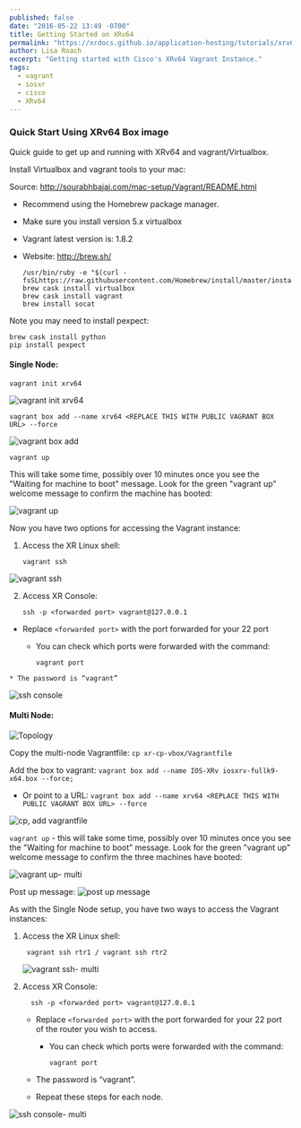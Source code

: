 ```yaml
---
published: false
date: "2016-05-22 13:49 -0700"
title: Getting Started on XRv64
permalink: "https://xrdocs.github.io/application-hosting/tutorials/xrv64-quickstart"
author: Lisa Roach
excerpt: "Getting started with Cisco's XRv64 Vagrant Instance."
tags: 
  - vagrant
  - iosxr
  - cisco
  - XRv64
---
```

### Quick Start Using XRv64 Box image
Quick guide to get up and running with XRv64 and vagrant/Virtualbox.
 
Install Virtualbox and vagrant tools to your mac:

Source: http://sourabhbajaj.com/mac-setup/Vagrant/README.html

*	Recommend using the Homebrew package manager.

*	Make sure you install version 5.x virtualbox

*	Vagrant latest version is: 1.8.2

*	Website:  http://brew.sh/

        /usr/bin/ruby -e "$(curl -fsSLhttps://raw.githubusercontent.com/Homebrew/install/master/install)"
        brew cask install virtualbox
        brew cask install vagrant
        brew install socat

Note you may need to install pexpect:

	brew cask install python
	pip install pexpect

#### Single Node:

	vagrant init xrv64
  ![vagrant init xrv64](https://xrdocs.github.io/xrdocs-images/assets/images/xrv64_vagrant_init.png)
   
	vagrant box add --name xrv64 <REPLACE THIS WITH PUBLIC VAGRANT BOX URL> --force
    
  ![vagrant box add](https://xrdocs.github.io/xrdocs-images/assets/images/xrv64_vagrant_add.png)
  
	vagrant up 

This will take some time, possibly over 10 minutes once you see the "Waiting for machine to boot" message.  Look for the green "vagrant up" welcome message to confirm the machine has booted:
	
   ![vagrant up](https://xrdocs.github.io/xrdocs-images/assets/images/xrv64_vagrant_up_s.png)
    


Now you have two options for accessing the Vagrant instance:
1. Access the XR Linux shell:
  		
       vagrant ssh

  ![vagrant ssh](https://xrdocs.github.io/xrdocs-images/assets/images/xrv64_vagrant_ssh_s.png)

2.  Access XR Console:
 
        ssh -p <forwarded port> vagrant@127.0.0.1

   * Replace `<forwarded port>` with the port forwarded for your 22 port

      * You can check which ports were forwarded with the command:

		    vagrant port
      
    * The password is “vagrant” 
    
  ![ssh console](https://xrdocs.github.io/xrdocs-images/assets/images/xrv64_ssh_console_s.png)

#### Multi Node:

![Topology](https://xrdocs.github.io/xrdocs-images/assets/images/xrv64_topo_m.png)

Copy the multi-node Vagrantfile: `cp xr-cp-vbox/Vagrantfile`

Add the box to vagrant: `vagrant box add --name IOS-XRv iosxrv-fullk9-x64.box --force;`
* Or point to a URL: `vagrant box add --name xrv64 <REPLACE THIS WITH PUBLIC VAGRANT BOX URL> --force`

![cp, add vagrantfile](https://xrdocs.github.io/xrdocs-images/assets/images/xrv64_cp_vagrantfile_m.png)


`vagrant up` - this will take some time, possibly over 10 minutes once you see the "Waiting for machine to boot" message. Look for the green "vagrant up" welcome message to confirm the three machines have booted:
	
   ![vagrant up- multi](https://xrdocs.github.io/xrdocs-images/assets/images/xrv64_vagrant_up_m.png)
   
 Post up message:
   ![post up message](https://xrdocs.github.io/xrdocs-images/assets/images/xrv64_post_up_m.png)


As with the Single Node setup, you have two ways to access the Vagrant instances:
1. Access the XR Linux shell:

		vagrant ssh rtr1 / vagrant ssh rtr2
        
   ![vagrant ssh- multi](https://xrdocs.github.io/xrdocs-images/assets/images/xrv64_vagrant_ssh_1_m.png)

2. Access XR Console:

         ssh -p <forwarded port> vagrant@127.0.0.1

   * Replace `<forwarded port>` with the port forwarded for your 22 port of the router you wish to access.

      * You can check which ports were forwarded with the command:

		    vagrant port
      
    * The password is “vagrant”.

   * Repeat these steps for each node.
   
 ![ssh console- multi](https://xrdocs.github.io/xrdocs-images/assets/images/xrv64_ssh_console_m.png)